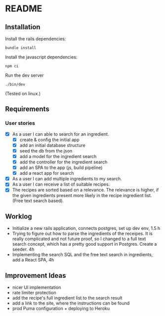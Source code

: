# README

## Installation

Install the rails dependencies:

`bundle install`

Install the javascript dependencies:

`npm ci`

Run the dev server

`./bin/dev`

(Tested on linux.)

## Requirements

### User stories

- [x] As a user I can able to search for an ingredient.
  - [x] create & config the initial app
  - [x] add an initial database structure
  - [x] seed the db from the json
  - [x] add a model for the ingredient search
  - [x] add the controller for the ingredient search
  - [x] add an SPA to the app (js, build pipeline)
  - [x] add a react app for search
- [x] As a user I can add multiple ingredients to my search.
- [x] As a user I can receive a list of suitable recipes.
- [x] The recipes are sorted based on a relevance. The relevance
      is higher, if the given ingredients present more likely in
      the recipe ingredient list. (Free text search based).

## Worklog

- Initialize a new rails application, connects postgres, set up dev env, 1.5 h
- Trying to figure out how to parse the ingredients of the receipes. It is really complicated and not future proof, so I changed to a full text search concept, which has a pretty good support in Postgres. Create a seeder. 4h
- Implementing the search SQL and the free text search in ingredients,
  add a React SPA, 4h

## Improvement Ideas

- nicer UI implementation
- rate limiter protection
- add the recipe's full ingredient list to the search result
- add a link to the site, where the instructions can be found
- prod Puma configuration + deploying to Heroku